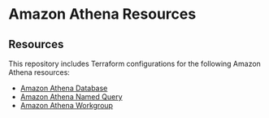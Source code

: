 # Amazon Athena Resources

## Resources

This repository includes Terraform configurations for the following Amazon Athena resources:

- [Amazon Athena Database](./database)
- [Amazon Athena Named Query](./named_query)
- [Amazon Athena Workgroup](./workgroup)
